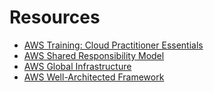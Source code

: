 # Resources

- [AWS Training: Cloud Practitioner Essentials](https://aws.amazon.com/training/digital/aws-cloud-practitioner-essentials/)
- [AWS Shared Responsibility Model](https://aws.amazon.com/compliance/shared-responsibility-model/)
- [AWS Global Infrastructure](https://aws.amazon.com/about-aws/global-infrastructure/)
- [AWS Well-Architected Framework](https://aws.amazon.com/architecture/well-architected/)
